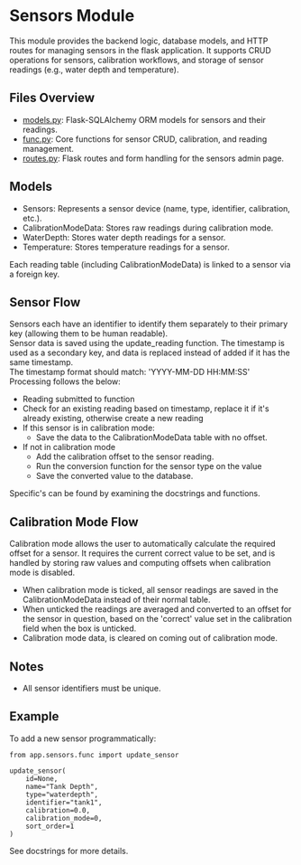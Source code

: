 # Sensors Module

This module provides the backend logic, database models, and HTTP routes for managing sensors in the flask application. It supports CRUD operations for sensors, calibration workflows, and storage of sensor readings (e.g., water depth and temperature).

## Files Overview

- [models.py](/app/sensors/models.py): Flask-SQLAlchemy ORM models for sensors and their readings.
- [func.py](/app/sensors/func.py): Core functions for sensor CRUD, calibration, and reading management.
- [routes.py](/app/sensors/routes.py): Flask routes and form handling for the sensors admin page.

## Models

- Sensors: Represents a sensor device (name, type, identifier, calibration, etc.).
- CalibrationModeData: Stores raw readings during calibration mode.
- WaterDepth: Stores water depth readings for a sensor.
- Temperature: Stores temperature readings for a sensor.

Each reading table (including CalibrationModeData) is linked to a sensor via a foreign key.

## Sensor Flow

Sensors each have an identifier to identify them separately to their primary key (allowing them to be human readable).\
Sensor data is saved using the update_reading function. The timestamp is used as a secondary key, and data is replaced instead of added if it has the
same timestamp. \
The timestamp format should match: 'YYYY-MM-DD HH:MM:SS'\
Processing follows the below:

- Reading submitted to function
- Check for an existing reading based on timestamp, replace it if it's already existing, otherwise create a new reading
- If this sensor is in calibration mode:
  - Save the data to the CalibrationModeData table with no offset.
- If not in calibration mode
  - Add the calibration offset to the sensor reading.
  - Run the conversion function for the sensor type on the value
  - Save the converted value to the database.

Specific's can be found by examining the docstrings and functions.

## Calibration Mode Flow

Calibration mode allows the user to automatically calculate the required offset for a sensor. It requires the current correct value to be set, and is handled by storing raw values and computing offsets when calibration mode is disabled.

- When calibration mode is ticked, all sensor readings are saved in the CalibrationModeData instead of their normal table.
- When unticked the readings are averaged and converted to an offset for the sensor in question, based on the 'correct' value set in the calibration field when the box is unticked.
- Calibration mode data, is cleared on coming out of calibration mode.

## Notes

- All sensor identifiers must be unique.

## Example

To add a new sensor programmatically:

```
from app.sensors.func import update_sensor

update_sensor(
    id=None,
    name="Tank Depth",
    type="waterdepth",
    identifier="tank1",
    calibration=0.0,
    calibration_mode=0,
    sort_order=1
)
```

See docstrings for more details.